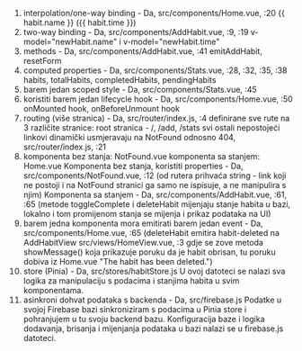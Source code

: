 1. interpolation/one-way binding - Da, src/components/Home.vue, :20 
   <span>{{ habit.name }} ({{ habit.time }})</span>
2. two-way binding - Da, src/components/AddHabit.vue, :9, :19
   v-model="newHabit.name" i v-model="newHabit.time"
3. methods - Da, src/components/AddHabit.vue, :41 
   emitAddHabit, resetForm
4. computed properties - Da, src/components/Stats.vue, :28, :32, :35, :38 
   habits, totalHabits, completedHabits, pendingHabits
5. barem jedan scoped style - Da, src/components/Stats.vue, :45
6. koristiti barem jedan lifecycle hook - Da, src/components/Home.vue, :50 
   onMounted hook, onBeforeUnmount hook
7. routing (više stranica) - Da, src/router/index.js, :4
   definirane sve rute na 3 različite stranice: root stranica - /, /add, /stats
	svi ostali nepostojeći linkovi dinamički usmjeravaju na NotFound odnosno 404, src/router/index.js, :21
8. komponenta bez stanja: NotFound.vue 
	komponenta sa stanjem: Home.vue
   Komponenta bez stanja, koristiti properties - Da, src/components/NotFound.vue, :12 (od rutera prihvaća string - link koji ne postoji i na NotFound stranici ga samo ne ispisuje, a ne manipulira s njim)
   Komponenta sa stanjem - Da, src/components/AddHabit.vue, :61, :65 (metode toggleComplete i deleteHabit mijenjaju stanje habita u bazi, lokalno i tom promijenom stanja se mijenja i prikaz podataka na UI)
9. barem jedna komponenta mora emitirati barem jedan event - Da, src/components/Home.vue, :65
	(deleteHabit emitira habit-deleted na AddHabitView src/views/HomeView.vue, :3 gdje se zove metoda showMessage() koja prikazuje poruku da je habit obrisan, tu poruku dobiva iz Home.vue "The habit has been deleted.")
10. store (Pinia) - Da, src/stores/habitStore.js
	U ovoj datoteci se nalazi sva logika za manipulaciju s podacima i stanjima habita u svim komponentama.
11. asinkroni dohvat podataka s backenda - Da, src/firebase.js
	Podatke u svojoj Firebase bazi sinkroniziram s podacima u Pinia store i pohranjujem u tu svoju backend bazu.
	Konfiguracija baze i logika dodavanja, brisanja i mijenjanja podataka u bazi nalazi se u firebase.js datoteci.  
